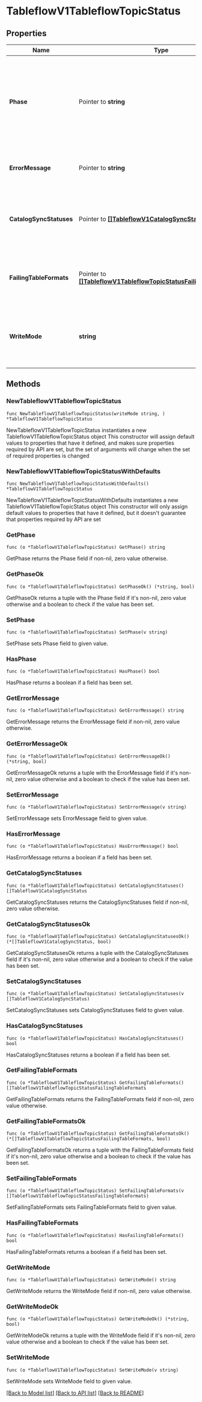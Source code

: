 # TableflowV1TableflowTopicStatus

## Properties

Name | Type | Description | Notes
------------ | ------------- | ------------- | -------------
**Phase** | Pointer to **string** | The lifecycle phase of the Tableflow:    PENDING: Tableflow setup is pending;    RUNNING: Tableflow is currently running;    FAILED: Tableflow failed  | [optional] [readonly] 
**ErrorMessage** | Pointer to **string** | Displayable error message if Tableflow topic is in an error state | [optional] [readonly] 
**CatalogSyncStatuses** | Pointer to [**[]TableflowV1CatalogSyncStatus**](TableflowV1CatalogSyncStatus.md) | List of associated catalogs and their synchronization statuses for this Tableflow topic.  | [optional] [readonly] 
**FailingTableFormats** | Pointer to [**[]TableflowV1TableflowTopicStatusFailingTableFormats**](TableflowV1TableflowTopicStatusFailingTableFormats.md) | List of failing table formats for the Tableflow-enabled topic, including error details.  | [optional] [readonly] 
**WriteMode** | **string** | The write mode for the Tableflow-enabled topic, determining how data is written to the table.  | [readonly] 

## Methods

### NewTableflowV1TableflowTopicStatus

`func NewTableflowV1TableflowTopicStatus(writeMode string, ) *TableflowV1TableflowTopicStatus`

NewTableflowV1TableflowTopicStatus instantiates a new TableflowV1TableflowTopicStatus object
This constructor will assign default values to properties that have it defined,
and makes sure properties required by API are set, but the set of arguments
will change when the set of required properties is changed

### NewTableflowV1TableflowTopicStatusWithDefaults

`func NewTableflowV1TableflowTopicStatusWithDefaults() *TableflowV1TableflowTopicStatus`

NewTableflowV1TableflowTopicStatusWithDefaults instantiates a new TableflowV1TableflowTopicStatus object
This constructor will only assign default values to properties that have it defined,
but it doesn't guarantee that properties required by API are set

### GetPhase

`func (o *TableflowV1TableflowTopicStatus) GetPhase() string`

GetPhase returns the Phase field if non-nil, zero value otherwise.

### GetPhaseOk

`func (o *TableflowV1TableflowTopicStatus) GetPhaseOk() (*string, bool)`

GetPhaseOk returns a tuple with the Phase field if it's non-nil, zero value otherwise
and a boolean to check if the value has been set.

### SetPhase

`func (o *TableflowV1TableflowTopicStatus) SetPhase(v string)`

SetPhase sets Phase field to given value.

### HasPhase

`func (o *TableflowV1TableflowTopicStatus) HasPhase() bool`

HasPhase returns a boolean if a field has been set.

### GetErrorMessage

`func (o *TableflowV1TableflowTopicStatus) GetErrorMessage() string`

GetErrorMessage returns the ErrorMessage field if non-nil, zero value otherwise.

### GetErrorMessageOk

`func (o *TableflowV1TableflowTopicStatus) GetErrorMessageOk() (*string, bool)`

GetErrorMessageOk returns a tuple with the ErrorMessage field if it's non-nil, zero value otherwise
and a boolean to check if the value has been set.

### SetErrorMessage

`func (o *TableflowV1TableflowTopicStatus) SetErrorMessage(v string)`

SetErrorMessage sets ErrorMessage field to given value.

### HasErrorMessage

`func (o *TableflowV1TableflowTopicStatus) HasErrorMessage() bool`

HasErrorMessage returns a boolean if a field has been set.

### GetCatalogSyncStatuses

`func (o *TableflowV1TableflowTopicStatus) GetCatalogSyncStatuses() []TableflowV1CatalogSyncStatus`

GetCatalogSyncStatuses returns the CatalogSyncStatuses field if non-nil, zero value otherwise.

### GetCatalogSyncStatusesOk

`func (o *TableflowV1TableflowTopicStatus) GetCatalogSyncStatusesOk() (*[]TableflowV1CatalogSyncStatus, bool)`

GetCatalogSyncStatusesOk returns a tuple with the CatalogSyncStatuses field if it's non-nil, zero value otherwise
and a boolean to check if the value has been set.

### SetCatalogSyncStatuses

`func (o *TableflowV1TableflowTopicStatus) SetCatalogSyncStatuses(v []TableflowV1CatalogSyncStatus)`

SetCatalogSyncStatuses sets CatalogSyncStatuses field to given value.

### HasCatalogSyncStatuses

`func (o *TableflowV1TableflowTopicStatus) HasCatalogSyncStatuses() bool`

HasCatalogSyncStatuses returns a boolean if a field has been set.

### GetFailingTableFormats

`func (o *TableflowV1TableflowTopicStatus) GetFailingTableFormats() []TableflowV1TableflowTopicStatusFailingTableFormats`

GetFailingTableFormats returns the FailingTableFormats field if non-nil, zero value otherwise.

### GetFailingTableFormatsOk

`func (o *TableflowV1TableflowTopicStatus) GetFailingTableFormatsOk() (*[]TableflowV1TableflowTopicStatusFailingTableFormats, bool)`

GetFailingTableFormatsOk returns a tuple with the FailingTableFormats field if it's non-nil, zero value otherwise
and a boolean to check if the value has been set.

### SetFailingTableFormats

`func (o *TableflowV1TableflowTopicStatus) SetFailingTableFormats(v []TableflowV1TableflowTopicStatusFailingTableFormats)`

SetFailingTableFormats sets FailingTableFormats field to given value.

### HasFailingTableFormats

`func (o *TableflowV1TableflowTopicStatus) HasFailingTableFormats() bool`

HasFailingTableFormats returns a boolean if a field has been set.

### GetWriteMode

`func (o *TableflowV1TableflowTopicStatus) GetWriteMode() string`

GetWriteMode returns the WriteMode field if non-nil, zero value otherwise.

### GetWriteModeOk

`func (o *TableflowV1TableflowTopicStatus) GetWriteModeOk() (*string, bool)`

GetWriteModeOk returns a tuple with the WriteMode field if it's non-nil, zero value otherwise
and a boolean to check if the value has been set.

### SetWriteMode

`func (o *TableflowV1TableflowTopicStatus) SetWriteMode(v string)`

SetWriteMode sets WriteMode field to given value.



[[Back to Model list]](../README.md#documentation-for-models) [[Back to API list]](../README.md#documentation-for-api-endpoints) [[Back to README]](../README.md)


